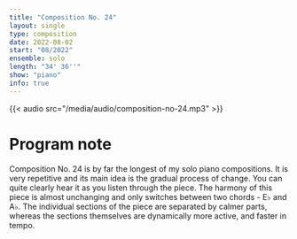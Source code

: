 ```yaml
---
title: "Composition No. 24"
layout: single
type: composition
date: 2022-08-02
start: "08/2022"
ensemble: solo
length: "34' 36''"
show: "piano"
info: true
---
```


{{< audio src="/media/audio/composition-no-24.mp3" >}}

# Program note

Composition No. 24 is by far the longest of my solo piano compositions. It is very repetitive and its main idea is the gradual process of change. You can quite clearly hear it as you listen through the piece. The harmony of this piece is almost unchanging and only switches between two chords - E&#9837; and A&#9837;. The individual sections of the piece are separated by calmer parts, whereas the sections themselves are dynamically more active, and faster in tempo.  